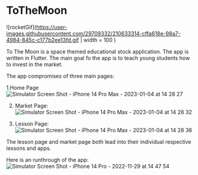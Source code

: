 # ToTheMoon

 ![rocketGif](https://user-images.githubusercontent.com/29709332/210633314-cffa618e-98a7-4984-845c-c177b2ee13fd.gif | width = 100 )

 To The Moon is a space themed educational stock application. The app is written in Flutter. The main goal fo the app is to teach young students how to invest in the market.
 
The app compromises of three main pages:

1.Home Page
![Simulator Screen Shot - iPhone 14 Pro Max - 2023-01-04 at 14 28 27](https://user-images.githubusercontent.com/29709332/210634965-f4275868-3d3d-46ec-a608-261a1f1720df.png)

2. Market Page:
 ![Simulator Screen Shot - iPhone 14 Pro Max - 2023-01-04 at 14 28 32](https://user-images.githubusercontent.com/29709332/210634994-e10edfa9-5e0e-469a-b24a-cfff1bf178ed.png)

3. Lesson Page:
 ![Simulator Screen Shot - iPhone 14 Pro Max - 2023-01-04 at 14 28 36](https://user-images.githubusercontent.com/29709332/210635044-96cf2bd0-247e-4d50-bbea-9b313d5db73d.png)


The lesson page and market page both lead into their individual respective lessons and apps.

Here is an runthrough of the app:
![Simulator Screen Shot - iPhone 14 Pro - 2022-11-29 at 14 47 54](https://user-images.githubusercontent.com/29709332/210635192-93706451-26e6-4c68-b870-e648f32c5acc.png)
